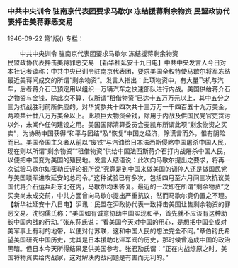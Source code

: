 ### 中共中央训令  驻南京代表团要求马歇尔  冻结援蒋剩余物资  民盟政协代表抨击美蒋罪恶交易

1946-09-22
第1版()
专栏：

　　中共中央训令
    驻南京代表团要求马歇尔
    冻结援蒋剩余物资   
    民盟政协代表抨击美蒋罪恶交易
    【新华社延安十九日电】中共中央发言人今日对本社记者谈称：中共中央已训令驻南京代表团，要求美国全权特使马歇尔将军冻结最近美蒋间成交的所谓“剩余物资”。发言人指出：此项物资中，有大量飞机与汽车，后者蒋介石已预定用以组织一万辆汽车之快速部队进行内战。美国供给蒋介石之物资与金钱，除此次不算，仅所谓“租借物资”已达十五万万元以上，其中五分之三为抗战胜利前所供应的。对华贷款共十四次共十三万万一千四百五十九万美金，两项共计廿八万万美金以上。此项巨大物资金钱，除用于内战及供国民党官吏贪污以外，未闻作任何建设之用。美国国际清算委员会麦凯布所谓此项“剩余物资之买卖”，为协助中国获得“和平与团结”及“恢复”中国之经济，除谎言而外，惟有阴险而已。美国帝国主义者从前以“废铁”与汽油给日本法西斯侵略中国屠杀中国人民，现在则以所谓“剩余物资”“租借物资”供给中国法西斯蒋介石打内战屠杀中国人民，以便把中国变为美国的殖民地。发言人结语说：此次向马歇尔提出之要求，将再一次试验马歇尔如密勒氏评论报所说“究竟是到中国来做美国的调停人还是做国民党与美国联军进攻延安的总司令。”这种试验已有多次，包括四月至六月间三次抗议美国代蒋介石运兵赴东北在内，马歇尔均未答复。最近的一次即在所谓“剩余物资”之买卖尚未成交前，中共方面曾向马歇尔提出严重抗议，然而马歇尔竟仍置之不理。
    【新华社延安十八日电】沪讯：民盟在沪政协代表一致抨击美国让售剩余物资的罪恶交易。沈钧儒氏称：“美国如有诚意协助中国实现和平，首先就不应该有这种助长中国内战的行动。”张东荪氏说：“看美国今天对中国的用心，是想把中国变成对美军事上有利的地带，以便对付苏联，这和中国人民的想法完全不同。”章伯钧氏希望美国研究中国历史，尤其是日本援助北洋军阀的历史，那时候曾造成中国的政治黑暗。但日本今天所得结果足供美国参考。张君劢氏谓：“正在内战燎原之时，美国将物资卖给内战家，这对解决内战问题是有害而无利的。”
